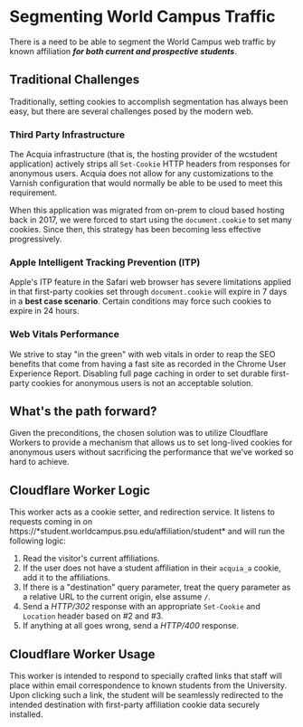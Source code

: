 # Segmenting World Campus Traffic
There is a need to be able to segment the World Campus web traffic by known affiliation **_for both current and prospective students_**.

## Traditional Challenges
Traditionally, setting cookies to accomplish segmentation has always been easy, but there are several challenges posed by the modern web.

### Third Party Infrastructure
The Acquia infrastructure (that is, the hosting provider of the wcstudent application) actively strips all `Set-Cookie` HTTP headers from responses for anonymous users. Acquia does not allow for any customizations to the Varnish configuration that would normally be able to be used to meet this requirement.

When this application was migrated from on-prem to cloud based hosting back in 2017, we were forced to start using the `document.cookie` to set many cookies. Since then, this strategy has been becoming less effective progressively.

### Apple Intelligent Tracking Prevention (ITP)
Apple's ITP feature in the Safari web browser has severe limitations applied in that first-party cookies set through `document.cookie` will expire in 7 days in a **best case scenario**. Certain conditions may force such cookies to expire in 24 hours.

### Web Vitals Performance
We strive to stay "in the green" with web vitals in order to reap the SEO benefits that come from having a fast site as recorded in the Chrome User Experience Report. Disabling full page caching in order to set durable first-party cookies for anonymous users is not an acceptable solution.

## What's the path forward?
Given the preconditions, the chosen solution was to utilize Cloudflare Workers to provide a mechanism that allows us to set long-lived cookies for anonymous users without sacrificing the performance that we've worked so hard to achieve.

## Cloudflare Worker Logic
This worker acts as a cookie setter, and redirection service. It listens to requests coming in on https://\*student.worldcampus.psu.edu/affiliation/student\* and will run the following logic:

1. Read the visitor's current affiliations.
2. If the user does not have a student affiliation in their `acquia_a` cookie, add it to the affiliations.
3. If there is a "destination" query parameter, treat the query parameter as a relative URL to the current origin, else assume `/`.
4. Send a _HTTP/302_ response with an appropriate `Set-Cookie` and `Location` header based on #2 and #3. 
5. If anything at all goes wrong, send a _HTTP/400_ response.

## Cloudflare Worker Usage
This worker is intended to respond to specially crafted links that staff will place within email correspondence to known students from the University. Upon clicking such a link, the student will be seamlessly redirected to the intended destination with first-party affiliation cookie data securely installed.
